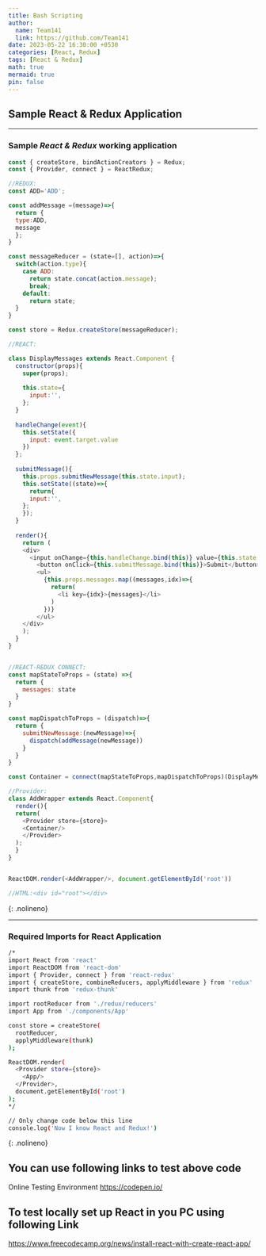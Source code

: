 ```yaml
---
title: Bash Scripting
author:
  name: Team141
  link: https://github.com/Team141
date: 2023-05-22 16:30:00 +0530
categories: [React, Redux]
tags: [React & Redux]
math: true
mermaid: true
pin: false
---
```


## Sample React & Redux Application

---

### Sample *React & Redux* working application

```javascript
const { createStore, bindActionCreators } = Redux;
const { Provider, connect } = ReactRedux;

//REDUX:
const ADD='ADD';

const addMessage =(message)=>{
  return {
  type:ADD,
  message
  };
}

const messageReducer = (state=[], action)=>{
  switch(action.type){
    case ADD:
      return state.concat(action.message);
      break;
    default:
      return state;
  }
}

const store = Redux.createStore(messageReducer);

//REACT:

class DisplayMessages extends React.Component {
  constructor(props){
    super(props);
    
    this.state={
      input:'',
    };
  }
  
  handleChange(event){
    this.setState({
      input: event.target.value
    })
  };
  
  submitMessage(){
    this.props.submitNewMessage(this.state.input);
    this.setState((state)=>{
      return{
      input:'',
    };
    });
  }
  
  render(){
    return (
    <div>
      <input onChange={this.handleChange.bind(this)} value={this.state.input}/>
        <button onClick={this.submitMessage.bind(this)}>Submit</button>
        <ul>
          {this.props.messages.map((messages,idx)=>{
            return(
              <li key={idx}>{messages}</li>
            )
          })}
        </ul>
    </div>
    );
  } 
}


//REACT-REDUX CONNECT:
const mapStateToProps = (state) =>{
  return {
    messages: state
  }
}

const mapDispatchToProps = (dispatch)=>{
  return {
    submitNewMessage:(newMessage)=>{
      dispatch(addMessage(newMessage))
    }
  }
}

const Container = connect(mapStateToProps,mapDispatchToProps)(DisplayMessages)

//Provider:
class AddWrapper extends React.Component{
  render(){
  return(
    <Provider store={store}>
    <Container/>
    </Provider>
  );
  }
}


ReactDOM.render(<AddWrapper/>, document.getElementById('root'))

//HTML:<div id="root"></div>
```
{: .nolineno}

---

### Required Imports for React Application

```bash
/*
import React from 'react'
import ReactDOM from 'react-dom'
import { Provider, connect } from 'react-redux'
import { createStore, combineReducers, applyMiddleware } from 'redux'
import thunk from 'redux-thunk'

import rootReducer from './redux/reducers'
import App from './components/App'

const store = createStore(
  rootReducer,
  applyMiddleware(thunk)
);

ReactDOM.render(
  <Provider store={store}>
    <App/>
  </Provider>,
  document.getElementById('root')
);
*/

// Only change code below this line
console.log('Now I know React and Redux!')
```
{: .nolineno}

## You can use following links to test above code

Online Testing Environment <https://codepen.io/>

## To test locally set up React in you PC using following Link
<https://www.freecodecamp.org/news/install-react-with-create-react-app/>


